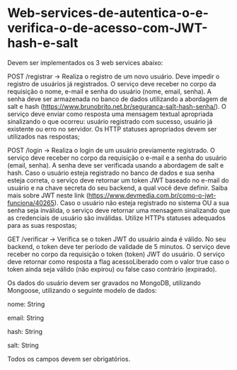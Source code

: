 # Web-services-de-autentica-o-e-verifica-o-de-acesso-com-JWT-hash-e-salt
Devem ser implementados os 3 web services abaixo:

POST /registrar -> Realiza o registro de um novo usuário. Deve impedir o registro de usuários já registrados. O serviço deve receber no corpo da requisição o nome, e-mail e senha do usuário (nome, email, senha). A senha deve ser armazenada no banco de dados utilizando a abordagem de salt e hash (https://www.brunobrito.net.br/seguranca-salt-hash-senha/). O serviço deve enviar como resposta uma mensagem textual apropriada sinalizando o que ocorreu: usuário registrado com sucesso, usuário já existente ou erro no servidor. Os HTTP statuses apropriados devem ser utilizados nas respostas;


POST /login -> Realiza o login de um usuário previamente registrado. O serviço deve receber no corpo da requisição o e-mail e a senha do usuário (email, senha). A senha deve ser verificada usando a abordagem de salt e hash. Caso o usuário esteja registrado no banco de dados e sua senha esteja correta, o serviço deve retornar um token JWT baseado no e-mail do usuário e na chave secreta do seu backend, a qual você deve definir. Saiba mais sobre JWT neste link (https://www.devmedia.com.br/como-o-jwt-funciona/40265). Caso o usuário não esteja registrado no sistema OU a sua senha seja inválida, o serviço deve retornar uma mensagem sinalizando que as credenciais de usuário são inválidas. Utilize HTTPs statuses adequados para as suas respostas;


GET /verificar -> Verifica se o token JWT do usuário ainda é válido. No seu backend, o token deve ter período de validade de 5 minutos. O serviço deve receber no corpo da requisição o token (token) JWT do usuário. O serviço deve retornar como resposta a flag acessoLiberado com o valor true caso o token ainda seja válido (não expirou) ou false caso contrário (expirado).


Os dados do usuário devem ser gravados no MongoDB, utilizando Mongoose, utilizando o seguinte modelo de dados:


nome: String


email: String

hash: String

salt: String

Todos os campos devem ser obrigatórios.
